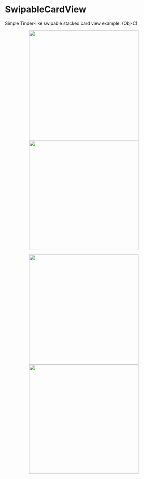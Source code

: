 # SwipableCardView
Simple Tinder-like swipable stacked card view example. (Obj-C) 

<p align="center">
  <img src="http://www.kandidproductions.com/github/swipablecardview/IMG_3294.PNG" width="350"/>
  <img src="http://www.kandidproductions.com/github/swipablecardview/IMG_3295.PNG" width="350"/>
</p>

<p align="center">
  <img src="http://www.kandidproductions.com/github/swipablecardview/IMG_3292.PNG" width="350"/>
  <img src="http://www.kandidproductions.com/github/swipablecardview/IMG_3293.PNG" width="350"/>
</p>
